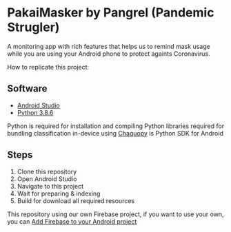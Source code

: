 # PakaiMasker by Pangrel (Pandemic Strugler)

A monitoring app with rich features that helps us to remind mask usage while you are using your Android phone to protect againts Coronavirus.

How to replicate this project:

## Software ##
* [Android Studio](https://developer.android.com/studio/install)
* [Python 3.8.6](https://www.python.org/downloads/release/python-386/)

Python is required for installation and compiling Python libraries required for bundling classification in-device using [Chaquopy](https://chaquo.com/chaquopy) is Python SDK for Android

## Steps ##
1. Clone this repository
2. Open Android Studio
3. Navigate to this project
4. Wait for preparing & indexing
5. Build for download all required resources

This repository using our own Firebase project, if you want to use your own, you can [Add Firebase to your Android project](https://firebase.google.com/docs/android/setup)
